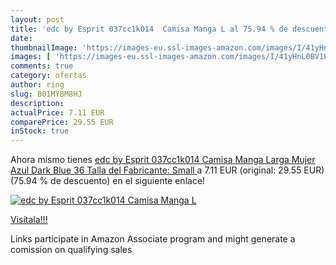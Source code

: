 ```yaml
---
layout: post
title: 'edc by Esprit 037cc1k014  Camisa Manga L al 75.94 % de descuento'
date: 
thumbnailImage: 'https://images-eu.ssl-images-amazon.com/images/I/41yHnL0BV1L._SL200_.jpg'
images: [ 'https://images-eu.ssl-images-amazon.com/images/I/41yHnL0BV1L._SL200_.jpg' ]
comments: true
category: ofertas
author: ring
slug: B01MYBM8HJ
description:
actualPrice: 7.11 EUR
comparePrice: 29.55 EUR
inStock: true
---
```


Ahora mismo tienes [edc by Esprit 037cc1k014  Camisa Manga Larga Mujer  Azul  Dark Blue   36  Talla del Fabricante: Small ](https://www.amazon.es/dp/B01MYBM8HJ/?tag=tolees-21) a 7.11 EUR (original: 29.55 EUR) (75.94 %  de descuento) en el siguiente enlace!

[![edc by Esprit 037cc1k014  Camisa Manga L](https://images-eu.ssl-images-amazon.com/images/I/41yHnL0BV1L._SL200_.jpg)](https://www.amazon.es/dp/B01MYBM8HJ/?tag=tolees-21)

[Visítala!!!](https://www.amazon.es/dp/B01MYBM8HJ/?tag=tolees-21)

Links participate in Amazon Associate program and might generate a comission on qualifying sales
